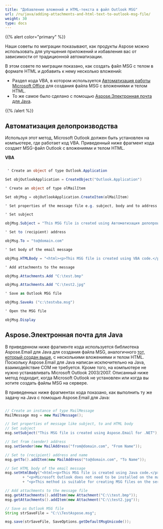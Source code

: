 ```yaml
---
title: "Добавление вложений и HTML-текста в файл Outlook MSG"
url: /ru/java/adding-attachments-and-html-text-to-outlook-msg-file/
weight: 30
type: docs
---
```



{{% alert color="primary" %}}

Наши советы по миграции показывают, как продукты Aspose можно использовать для улучшения приложений и избавления вас от зависимости от традиционной автоматизации.

В этом совете по миграции показано, как создать файл MSG с телом в формате HTML и добавить к нему несколько вложений:

- Раздел кода VBA, в котором используется [Автоматизация работы Microsoft Office](#office-automation) для создания файла MSG с вложениями и телом HTML.
- То же самое было сделано с помощью [Aspose.Электронная почта для Java](#asposeemail-for-java).

{{% /alert %}}
## **Автоматизация делопроизводства**
Используя этот метод, Microsoft Outlook должен быть установлен на компьютере, где работает код VBA. Приведенный ниже фрагмент кода создает MSG-файл Outlook с вложениями и телом HTML.

**VBA**

~~~cs

 ' Create an object of type Outlook.Application

Set objOutlookApplication = CreateObject("Outlook.Application")

' Create an object of type olMailItem

Set objMsg = objOutlookApplication.CreateItem(olMailItem)

' Set properties of the message file e.g. subject, body and to address

' Set subject

objMsg.Subject = "This MSG file is created using Автоматизация делопроизводства."

' Set to (recipient) address

objMsg.To = "to@domain.com"

' Set body of the email message

objMsg.HTMLBody = "<html><p>This MSG file is created using VBA code.</p>"

' Add attachments to the message

objMsg.Attachments.Add "C:\test.bmp"

objMsg.Attachments.Add "C:\test2.jpg"

' Save as Outlook MSG file

objMsg.SaveAs ("c:\testvba.msg")

' Open the MSG file

objMsg.Display


~~~
## **Aspose.Электронная почта для Java**
В приведенном ниже фрагменте кода используется библиотека Aspose.Email для Java для создания файла MSG, аналогичного [тот, который создан выше](#office-automation), с несколькими вложениями и телом HTML. Поскольку Aspose.Email для Java написан исключительно на Java, взаимодействие COM не требуется. Кроме того, на компьютере не нужно устанавливать Microsoft Outlook 2003/2007. Описанный ниже метод подходит, когда Microsoft Outlook не установлен или когда вы хотите создать файлы MSG на сервере.

В приведенных ниже фрагментах кода показано, как выполнить ту же задачу на Java с помощью Aspose.Email для Java:

~~~Java

// Create an instance of type MailMessage
MailMessage msg = new MailMessage();

// Set properties of message like subject, to and HTML body
// Set subject
msg.setSubject("This MSG file is created using Aspose.Email for .NET");

// Set from (sender) address
msg.setSender(new MailAddress("from@domain.com", "From Name"));

// Set to (recipient) address and name
msg.getTo().addItem(new MailAddress("to@domain.com", "To Name"));

// Set HTML body of the email message
msg.setHtmlBody("<html><p>This MSG file is created using Java code.</p>"
        + "<p>Microsoft Outlook does not need to be installed on the machine running this code.</p>"
        + "<p>This method is suitable for creating MSG files on the server side.</html>");

// Add attachments to the message file
msg.getAttachments().addItem(new Attachment("C:\\test.bmp"));
msg.getAttachments().addItem(new Attachment("C:\\test2.jpg"));

// Save as Outlook MSG file
String strSaveFile = "C:\\TestAspose.msg";

msg.save(strSaveFile, SaveOptions.getDefaultMsgUnicode());

~~~
